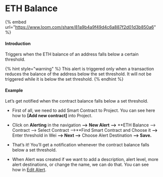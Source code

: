 # ETH Balance

{% embed url="https://www.loom.com/share/81a9b4a9f49d4c6a887f2d01d3b850a6" %}

#### Introduction

Triggers when the ETH balance of an address falls below a certain threshold.

{% hint style="warning" %}
This alert is triggered only when a transaction reduces the balance of the address below the set threshold. It will not be triggered while it is below the set threshold.
{% endhint %}

#### Example

Let’s get notified when the contract balance falls below a set threshold.

* First of all, we need to add Smart Contract to Project. You can see here how to **\[Add new contract\]** into Project.

* Click on **Alerting** in the navigation **—&gt;** **New Alert** **—&gt;** **ETH Balance —&gt; Contract —&gt; Select Contract —&gt;**Find Smart Contract and Choose it **—&gt;** Enter threshold in Wei **—&gt; Next —&gt;** Choose Alert Destination **—&gt; Save.** 
* That’s it! You’ll get a notification whenever the contract balance falls below a set threshold. 
* When Alert was created if we want to add a description, alert level, more alert destinations, or change the name, we can do that. You can see how in [Edit Alert](editing-an-alert.md).

